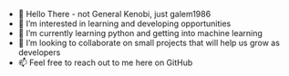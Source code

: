 - 👋 Hello There - not General Kenobi, just galem1986
- 👀 I’m interested in learning and developing opportunities
- 🌱 I’m currently learning python  and getting into machine learning
- 💞️ I’m looking to collaborate on small projects that will help us grow as developers
- 📫 Feel free to reach out to me here on GitHub
